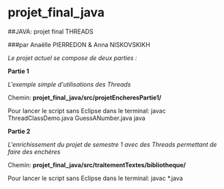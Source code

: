 # projet_final_java

##JAVA: projet final THREADS

###par Anaëlle PIERREDON & Anna NISKOVSKIKH

*Le projet actuel se compose de deux parties :*

**Partie 1**

*L'exemple simple d'utilisations des Threads*

Chemin: **projet_final_java/src/projetEncheresPartie1/**

Pour lancer le script sans Eclipse dans le terminal: 
            javac ThreadClassDemo.java GuessANumber.java
            java 

**Partie 2**

*L'enrichissement du projet de semestre 1 avec des Threads permettant de faire des enchères*

Chemin: **projet_final_java/src/traitementTextes/bibliotheque/**

Pour lancer le script sans Eclipse dans le terminal: 
            javac *.java 
            